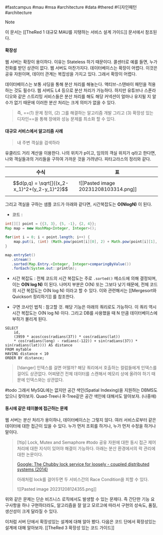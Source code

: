 #fastcampus #mau #msa #architecture #data #thered #디자인패턴 #architecture 

> [!note]
> 이 문서는 [[TheRed 1 대규모 MAU를 지탱하는 서비스 설계 가이드]] 문서에서 참조된다.

#### 확장성
웹 서버는 확장이 용이하다. 이유는 Stateless 하기 때문이다. 콜센터로 예를 들면, 누가 전화를 받던 상관이 없다. 웹 서버도 마찬가지다. 데이터베이스는 확장이 어렵다. 이것은 공유 자원이며, 데이터 관계는 복잡성을 가지고 있다. 그래서 확장이 어렵다.

데이터베이스는 보통 샤딩을 통해 분산 처리를 해놓는다. 액티브-스탠바이 패턴을 적용하는 것도 필수다. 웹 서버도 L4 등으로 분산 처리가 가능하다. 하지만 유튜브나 스푼라디오와 같은 스트리밍 서비스들은 분산 처리를 해도 해당 커넥션이 얼마나 유지될 지 알 수가 없기 때문에 이러한 분산 처리는 크게 의미가 없을 수 있다. 

> 즉,  ==(1) 문제 정의, (2) 그를 해결하는 알고리즘 개발 그리고 (3) 확장성 있는 디자인==을 통해
> 장애와 성능 문제를 최소화 할 수 있다.

#### 대규모 서비스에서 알고리즘 사례

> 내 주변 객실을 검색하라

유클리드 거리 계산을 이용한다. 나의 위치가 p이고, 임의의 객실 위치가 q라고 한다면, 나와 객실들과의 거리들을 구하여 가까운 것을 가려낸다. 피타고라스의 정리와 같다. 

| 수식 | 표 |
| -------- | -------- |
| $$d(p,q) = \sqrt[]{(x_2-x_1)^2+(y_2-y_1)^2}$$ | ![[Pasted image 20231208103314.png]] |

그리고 객실을 구하는 샘플 코드가 아래와 같다면, 시간복잡도는 **O(NlogN)** 이 된다.

- 코드 :
```java
int[][] point = {{3, 3}, {5, -1}, {2, 4}};
Map map = new HashMap<Integer, Integer>();

for(int i = 0; i < point.length; i++) {
    map.put(i, (int) (Math.pow(point[i][0], 2) + Math.pow(point[i][1], 2)));
}

map.entrySet()
   .stream()
   .sorted(Map.Entry.<Integer, Integer>comparingByValue())
   .forEach(System.out::println);
```

- 시간 복잡도 : 전체 코드의 시간 복잡도는 주로 `.sorted()` 메소드에 의해 결정되며, 이는 **O(N log N)** 이 된다. 나머지 부분은 O(N) 또는 그보다 낮기 때문에, 전체 코드의 시간 복잡도는 O(N log N) 이라고 할 수 있다. 이와 관련해서는 [[Mergesort와 Quicksort 정리하기]] 를 참조한다.

- 구면 코사인 법칙 : 참고할 것. 해당 기능은 아래의 쿼리로도 가능하다. 이 쿼리 역시 시간 복잡도는 O(N log N) 이다. 그리고 DB를 사용했을 때 N 만큼 데이터베이스에 부하가 몰리게 된다.

```mysql
SELECT 
	id, 
	(3959 * acos(cos(radians(37)) * cos(radians(lat))
	* cos(radians(long) - radians(-122)) + sin(radians(37)) * sin(radians(lat)))) AS distance
FROM myTable
HAVING distance < 10
ORDER BY distance;
```

> [!danger] 인덱스를 걸면 어떨까?
> 해당 쿼리에서 호출하는 컬럼들에게 인덱스를 걸어도 상관없다. 어찌됐건 전체 데이터를 스캔해서 메모리 상에 올려야 하기 때문에 인덱스와는 상관없다.

#todo 
그래서 MySQL에는 없지만 공간 색인(Spatial Indexing)을 지원하는 DBMS도 있으니 찾아보자. Quad-Tree나 R-Tree같은 공간 색인에 대해서도 알아보자. (나중에)

#### 동시에 같은 테이블에 접근하는 문제
웹 서버는 분산 처리가 용이하나, 데이터베이스는 그렇지 않다. 여러 서비스로부터 같은 데이터에 대한 접근이 있을 수 있다. 누가 먼저 조회를 하거나, 누가 먼저 수정을 하거나 말이다. 

> [!tip] Lock, Mutex and Semaphore
> #todo 
> 공유 자원에 대한 동시 접근 제어 처리에 대한 지식이 있어야 해결이 가능하다. 아래는 분산 환경에서의 락 관리에 대한 논문이다. 
> 
> [Google: The Chubby lock service for loosely - coupled distributed systems (2014)](https://static.googleusercontent.com/media/research.google.com/ko//archive/chubby-osdi06.pdf)
> 
> 아래처럼 lock를 걸어두면 두 서비스간의 Race Condition을 피할 수 있다.
> 
> ![[Pasted image 20231208124355.png]]

위와 같은 문제는 단순 비즈니스 로직에서도 발생할 수 있는 문제다. 즉 간단한 기능 요구사항을 하나 구현하더라도, 알고리즘을 잘 알고 모르고에 따라서 구현의 성숙도, 품질, 생산성이 크게 달라질 수 있다. 

이처럼 서버 단에서 확장성있는 설계에 대해 알아 봤다. 다음은 코드 단에서 확장성있는 설계에 대해 알아보자. [[TheRed 3 확장성 있는 코드 가이드]]

